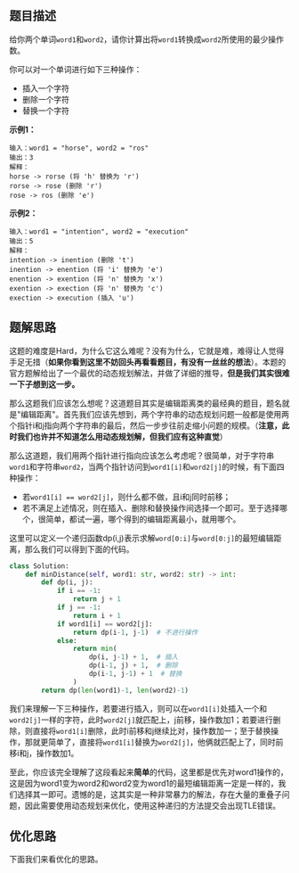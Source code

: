 ## 题目描述

给你两个单词`word1`和`word2`，请你计算出将`word1`转换成`word2`所使用的最少操作数。

你可以对一个单词进行如下三种操作：

- 插入一个字符
- 删除一个字符
- 替换一个字符

**示例1：**
```
输入：word1 = "horse", word2 = "ros"
输出：3
解释：
horse -> rorse (将 'h' 替换为 'r')
rorse -> rose (删除 'r')
rose -> ros (删除 'e')
```

**示例2：**
```
输入：word1 = "intention", word2 = "execution"
输出：5
解释：
intention -> inention (删除 't')
inention -> enention (将 'i' 替换为 'e')
enention -> exention (将 'n' 替换为 'x')
exention -> exection (将 'n' 替换为 'c')
exection -> execution (插入 'u')
```


## 题解思路

这题的难度是Hard，为什么它这么难呢？没有为什么，它就是难，难得让人觉得手足无措（**如果你看到这里不妨回头再看看题目，有没有一丝丝的想法**）。本题的官方题解给出了一个最优的动态规划解法，并做了详细的推导，**但是我们其实很难一下子想到这一步。**

那么这题我们应该怎么想呢？这道题目其实是编辑距离类的最经典的题目，题名就是"编辑距离"。首先我们应该先想到，两个字符串的动态规划问题一般都是使用两个指针i和j指向两个字符串的最后，然后一步步往前走缩小问题的规模。（**注意，此时我们也许并不知道怎么用动态规划解，但我们应有这种直觉**）

那么这道题，我们用两个指针进行指向应该怎么考虑呢？很简单，对于字符串`word1`和字符串`word2`，当两个指针访问到`word1[i]`和`word2[j]`的时候，有下面四种操作：

- 若`word1[i] == word2[j]`，则什么都不做，且i和j同时前移；
- 若不满足上述情况，则在插入、删除和替换操作间选择一个即可。至于选择哪个，很简单，都试一遍，哪个得到的编辑距离最小，就用哪个。

这里可以定义一个递归函数dp(i,j)表示求解`word[0:i]`与`word[0:j]`的最短编辑距离，那么我们可以得到下面的代码。

```python
class Solution:
    def minDistance(self, word1: str, word2: str) -> int:
        def dp(i, j):
            if i == -1:
                return j + 1
            if j == -1:
                return i + 1
            if word1[i] == word2[j]:
                return dp(i-1, j-1)  # 不进行操作
            else:
                return min(
                    dp(i, j-1) + 1,  # 插入
                    dp(i-1, j) + 1,  # 删除
                    dp(i-1, j-1) + 1  # 替换
                )
        return dp(len(word1)-1, len(word2)-1)
```

我们来理解一下三种操作，若要进行插入，则可以在`word1[i]`处插入一个和`word2[j]`一样的字符，此时`word2[j]`就匹配上，j前移，操作数加1；若要进行删除，则直接将`word1[i]`删除，此时i前移和j继续比对，操作数加一；至于替换操作，那就更简单了，直接将`word1[i]`替换为`word2[j]`，他俩就匹配上了，同时前移i和j，操作数加1。

至此，你应该完全理解了这段看起来**简单**的代码，这里都是优先对word1操作的，这是因为word1变为word2和word2变为word1的最短编辑距离一定是一样的，我们选择其一即可。遗憾的是，这其实是一种非常暴力的解法，存在大量的重叠子问题，因此需要使用动态规划来优化，使用这种递归的方法提交会出现TLE错误。

## 优化思路

下面我们来看优化的思路。
